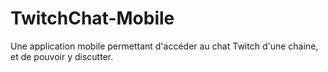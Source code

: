# TwitchChat-Mobile
Une application mobile permettant d'accéder au chat Twitch d'une chaine, et de pouvoir y discutter.

